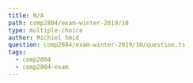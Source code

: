 ```yaml
---
title: N/A
path: comp2804/exam-winter-2019/10
type: multiple-choice
author: Michiel Smid
question: comp2804/exam-winter-2019/10/question.ts
tags:
  - comp2804
  - comp2804-exam
---
```

